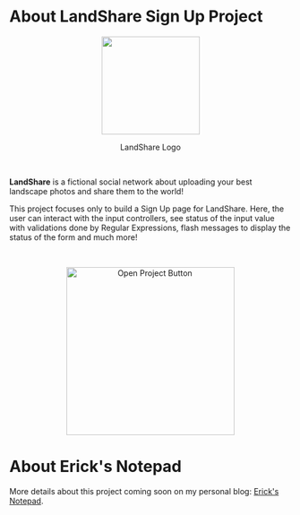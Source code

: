 # About LandShare Sign Up Project

<p align="center">
  <img src="https://user-images.githubusercontent.com/90425287/230173039-33f4cb94-5be7-4389-8f4b-4d4ccbe3d905.png"
  width=175px>
</p>

<p align="center">
  LandShare Logo
</p>

<br>

**LandShare** is a fictional social network about uploading your best landscape photos and share them to the world!

This project focuses only to build a Sign Up page for LandShare. Here, the user can interact with the input controllers, see status of the input value with validations done by Regular Expressions, flash messages to display the status of the form and much more!

<br>

<p align="center">
  <a href="#">
    <img src="https://user-images.githubusercontent.com/90425287/230172157-523c07ad-f8c9-4915-8316-18483a8b7047.png"
    alt="Open Project Button" width=300px>
  </a>
<br>

# About Erick's Notepad

More details about this project coming soon on my personal blog: <a href="https://ericksnotepad.hashnode.dev/">Erick's Notepad</a>.
